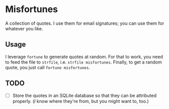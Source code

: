# Misfortunes

A collection of quotes. I use them for email signatures; you can use them for
whatever you like.

## Usage

I leverage `fortune` to generate quotes at random. For that to work, you need
to feed the file to `strfile`, i.e. `strfile misfortunes`. Finally, to get a
random quote, you just call `fortune misfortunes`.

## TODO

- [ ] Store the quotes in an SQLite database so that they can be attributed
  properly. (*I* know where they're from, but you might want to, too.)
